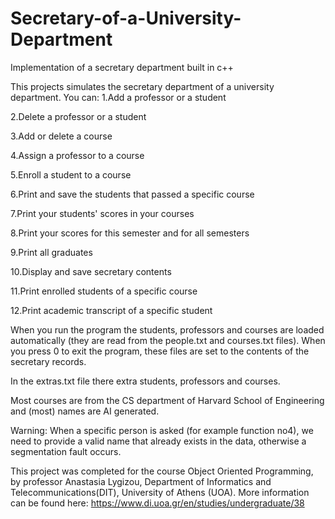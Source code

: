 # Secretary-of-a-University-Department
Implementation of a secretary department built in c++

This projects simulates the secretary department of a university department. You can:
1.Add a professor or a student

2.Delete a professor or a student

3.Add or delete a course

4.Assign a professor to a course

5.Enroll a student to a course

6.Print and save the students that passed a specific course

7.Print your students' scores in your courses

8.Print your scores for this semester and for all semesters

9.Print all graduates

10.Display and save secretary contents

11.Print enrolled students of a specific course

12.Print academic transcript of a specific student


When you run the program the students, professors and courses are loaded automatically (they are read from the people.txt and courses.txt files). When you press 0 to exit the program, these files are set to the contents of the secretary records. 

In the extras.txt file there extra students, professors and courses. 

Most courses are from the CS department of Harvard School of Engineering and (most) names are AI generated.

Warning: When a specific person is asked (for example function no4), we need to provide a valid name that already exists in the data, otherwise a segmentation fault occurs.

This project was completed for the course Object Oriented Programming, by professor Anastasia Lygizou, Department of Informatics and Telecommunications(DIT), University of Athens (UOA). More information can be found here: https://www.di.uoa.gr/en/studies/undergraduate/38
